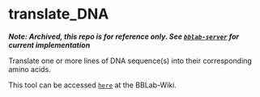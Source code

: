 # translate_DNA

*__Note: Archived, this repo is for reference only. See [`bblab-server`](https://github.com/cfe-lab/bblab-server) for current implementation__*

Translate one or more lines of DNA sequence(s) into their corresponding amino acids.

This tool can be accessed [`here`] at the BBLab-Wiki.

[`here`]: https://bblab-hivresearchtools.ca/django/tools/translate_DNA/
